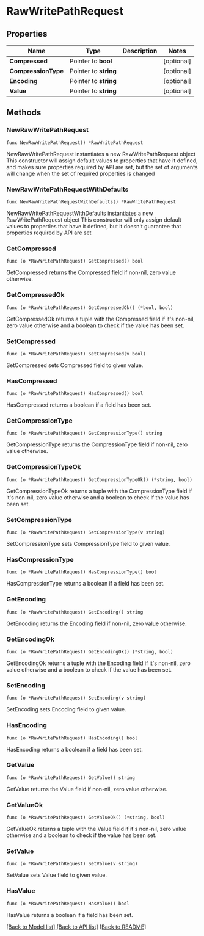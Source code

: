 # RawWritePathRequest


## Properties

Name | Type | Description | Notes
------------ | ------------- | ------------- | -------------
**Compressed** | Pointer to **bool** |  | [optional] 
**CompressionType** | Pointer to **string** |  | [optional] 
**Encoding** | Pointer to **string** |  | [optional] 
**Value** | Pointer to **string** |  | [optional] 



## Methods


### NewRawWritePathRequest

`func NewRawWritePathRequest() *RawWritePathRequest`

NewRawWritePathRequest instantiates a new RawWritePathRequest object
This constructor will assign default values to properties that have it defined,
and makes sure properties required by API are set, but the set of arguments
will change when the set of required properties is changed

### NewRawWritePathRequestWithDefaults

`func NewRawWritePathRequestWithDefaults() *RawWritePathRequest`

NewRawWritePathRequestWithDefaults instantiates a new RawWritePathRequest object
This constructor will only assign default values to properties that have it defined,
but it doesn't guarantee that properties required by API are set


### GetCompressed

`func (o *RawWritePathRequest) GetCompressed() bool`

GetCompressed returns the Compressed field if non-nil, zero value otherwise.

### GetCompressedOk

`func (o *RawWritePathRequest) GetCompressedOk() (*bool, bool)`

GetCompressedOk returns a tuple with the Compressed field if it's non-nil, zero value otherwise
and a boolean to check if the value has been set.

### SetCompressed

`func (o *RawWritePathRequest) SetCompressed(v bool)`

SetCompressed sets Compressed field to given value.


### HasCompressed

`func (o *RawWritePathRequest) HasCompressed() bool`

HasCompressed returns a boolean if a field has been set.




### GetCompressionType

`func (o *RawWritePathRequest) GetCompressionType() string`

GetCompressionType returns the CompressionType field if non-nil, zero value otherwise.

### GetCompressionTypeOk

`func (o *RawWritePathRequest) GetCompressionTypeOk() (*string, bool)`

GetCompressionTypeOk returns a tuple with the CompressionType field if it's non-nil, zero value otherwise
and a boolean to check if the value has been set.

### SetCompressionType

`func (o *RawWritePathRequest) SetCompressionType(v string)`

SetCompressionType sets CompressionType field to given value.


### HasCompressionType

`func (o *RawWritePathRequest) HasCompressionType() bool`

HasCompressionType returns a boolean if a field has been set.




### GetEncoding

`func (o *RawWritePathRequest) GetEncoding() string`

GetEncoding returns the Encoding field if non-nil, zero value otherwise.

### GetEncodingOk

`func (o *RawWritePathRequest) GetEncodingOk() (*string, bool)`

GetEncodingOk returns a tuple with the Encoding field if it's non-nil, zero value otherwise
and a boolean to check if the value has been set.

### SetEncoding

`func (o *RawWritePathRequest) SetEncoding(v string)`

SetEncoding sets Encoding field to given value.


### HasEncoding

`func (o *RawWritePathRequest) HasEncoding() bool`

HasEncoding returns a boolean if a field has been set.




### GetValue

`func (o *RawWritePathRequest) GetValue() string`

GetValue returns the Value field if non-nil, zero value otherwise.

### GetValueOk

`func (o *RawWritePathRequest) GetValueOk() (*string, bool)`

GetValueOk returns a tuple with the Value field if it's non-nil, zero value otherwise
and a boolean to check if the value has been set.

### SetValue

`func (o *RawWritePathRequest) SetValue(v string)`

SetValue sets Value field to given value.


### HasValue

`func (o *RawWritePathRequest) HasValue() bool`

HasValue returns a boolean if a field has been set.









[[Back to Model list]](../README.md#documentation-for-models) [[Back to API list]](../README.md#documentation-for-api-endpoints) [[Back to README]](../README.md)


